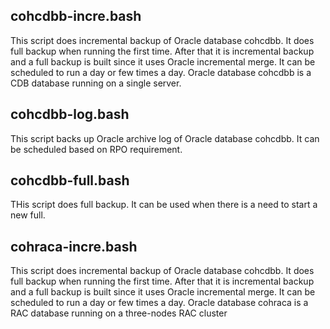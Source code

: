 ## cohcdbb-incre.bash
This script does incremental backup of Oracle database cohcdbb. It does full backup when running the first time. After that it is incremental backup and  a full 
backup is built since it uses Oracle incremental merge. It can be scheduled to run a day or few times a day. Oracle database cohcdbb is a CDB database running on 
a single server.

## cohcdbb-log.bash
This script backs up Oracle archive log of Oracle database cohcdbb. It can be scheduled based on RPO requirement.

## cohcdbb-full.bash
THis script does full backup. It can be used when there is a need to start a new full.

## cohraca-incre.bash
This script does incremental backup of Oracle database cohcdbb. It does full backup when running the first time. After that it is incremental backup and  a full 
backup is built since it uses Oracle incremental merge. It can be scheduled to run a day or few times a day. Oracle database cohraca is a RAC database running on 
a three-nodes RAC cluster
